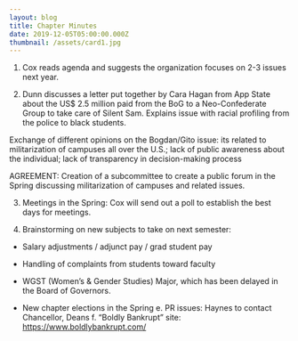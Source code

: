 ```yaml
---
layout: blog
title: Chapter Minutes
date: 2019-12-05T05:00:00.000Z
thumbnail: /assets/card1.jpg
---
```


1) Cox reads agenda and suggests the organization focuses on 2-3 issues next year. 

2) Dunn discusses a letter put together by Cara Hagan from App State about the US$ 2.5 million paid from the BoG to a Neo-Confederate Group to take care of Silent Sam. Explains issue with racial profiling from the police to black students. 

Exchange of different opinions on the Bogdan/Gito issue: its related to militarization of campuses all over the U.S.; lack of public awareness about the individual; lack of transparency in decision-making process 

AGREEMENT: Creation of a subcommittee to create a public forum in the Spring discussing militarization of campuses and related issues. 

3) Meetings in the Spring: Cox will send out a poll to establish the best days for meetings. 

4) Brainstorming on new subjects to take on next semester: 

* Salary adjustments / adjunct pay / grad student pay

* Handling of complaints from students toward faculty 

* WGST (Women’s & Gender Studies) Major, which has been delayed in the Board of Governors. 

* New chapter elections in the Spring e. PR issues: Haynes to contact Chancellor, Deans f. “Boldly Bankrupt” site: https://www.boldlybankrupt.com/
